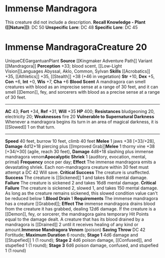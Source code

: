 ﻿---
ac: '43'
alignment: CE
all_resistance: null
burrow_speed: '10'
charisma: '+6'
climb_speed: '40'
constitution: '+6'
creature_ability:
- Apocalyptic Shriek
- Blood Drain
- Blood Scent
- Immense Mandragora Venom
- Vulnerable to
- Supernatural Darkness
creature_family: null
description: 'This creature did not include a description.<br/><br/><b><u>Recall Knowledge
  - Plant</u> ( [[DATABASE/skill/Nature|Nature]] )</b>: DC 50<br/><b><u>Unspecific
  Lore</u></b>: DC 48<br/><b><u>Specific Lore</u></b>: DC 45'
dexterity: '+5'
element: null
fly_speed: null
fortitude: '+34'
hardness: null
hp: '400'
id: '2354'
immunity: null
intelligence: '+0'
land_speed: '40'
language: null
level: '20'
max_speed: '40'
name: Immense Mandragora
perception: '+33'
rarity: Unique
reflex: '+31'
resistance:
- bludgeoning 20
- electricity 20
rus_type_level: null
school: null
sense:
- blood scent
- '[[DATABASE/monsterability/Low-Light Vision|low-light vision]] Languages Abyssal'
- Aklo
- Common
- Sylvan
size: Gargantuan
skill:
- '[[DATABASE/skill/Acrobatics|Acrobatics]] +35'
- '[[DATABASE/skill/Athletics|Athletics]] +35'
- '[[DATABASE/skill/Stealth|Stealth]] +38'
source: '[[DATABASE/source/Kingmaker Adventure Path|Kingmaker Adventure Path]]'
speed:
- 40 feet
- burrow 10 feet
- climb 40 feet
spell: null
strength: '+10'
strength_req: '10'
strongest_save:
- Will
swim_speed: null
trait:
- '[[DATABASE/trait/Plant|Plant]]'
- '[[DATABASE/trait/Unique|Unique]]'
type: Creature
vision: Low-light vision
weakest_save:
- Reflex
weakness:
- fire 20
will: '+35'
wisdom: '+7'

---
# Immense Mandragora

This creature did not include a description.
**Recall Knowledge - Plant ([[Nature]])**: DC 50
**Unspecific Lore**: DC 48
**Specific Lore**: DC 45

# Immense Mandragora<span class="item-type">Creature 20</span>

<span class="trait-unique item-trait">Unique</span><span class="trait-alignment item-trait">CE</span><span class="trait-size item-trait">Gargantuan</span><span class="item-trait">Plant</span>
**Source** [[Kingmaker Adventure Path]]
Variant [[Mandragora]]
**Perception** +33; blood scent, [[Low-Light Vision]]Languages Abyssal, Aklo, Common, Sylvan
**Skills** [[Acrobatics]] +35, [[Athletics]] +35, [[Stealth]] +38 (+46 in vegetation)
**Str** +10, **Dex** +5, **Con** +6, **Int** +0, **Wis** +7, **Cha** +6
**Blood Scent** A mandragora can smell creatures with blood as an imprecise sense at a range of 30 feet, and it can smell [[Demon]], fey, and sorcerers with blood as a precise sense at a range of 30 feet.

---
**AC** 43; **Fort** +34, **Ref** +31, **Will** +35
**HP** 400; **Resistances** bludgeoning 20, electricity 20; **Weaknesses** fire 20
<span class="in-box-ability">**Vulnerable to Supernatural Darkness** Whenever a mandragora begins its turn in an area of magical darkness, it is [[Slowed]] 1 on that turn.</span>

---
**Speed** 40 feet, burrow 10 feet, climb 40 feet
<span class="in-box-ability">**Melee** <span class="action-icon">1</span> jaws +38 [+33/+28], **Damage** 4d12+18 piercing plus [[Improved Grab]]</span><span class="in-box-ability">**Melee** <span class="action-icon">1</span> thorny vine +38 [+34/+30] (agile, reach 30 feet), **Damage** 4d8+18 slashing plus immense mandragora venom</span><span class="in-box-ability">**Apocalyptic Shriek** <span class="action-icon">1</span> (auditory, evocation, mental, primal) **Frequency** once per day; **Effect** The immense mandragora emits a devastating shriek. Each non-mandragora creature within 30 feet must attempt a DC 42 Will save.
**Critical Success** The creature is unaffected.
 **Success** The creature is [[Sickened]] 1 and takes 8d8 mental damage.
 **Failure** The creature is sickened 2 and takes 16d8 mental damage.
 **Critical Failure** The creature is sickened 2, slowed 1, and takes 150 mental damage. As long as the creature remains sickened, this slowed condition value can't be reduced below 1.</span><span class="in-box-ability">**Blood Drain** <span class="action-icon">1</span> **Requirements** The immense mandragora has a creature [[Grabbed]]; **Effect The** immense mandragora drains blood from the creature it has grabbed, dealing 12d6 damage. If the creature is a [[Demon]], fey, or sorcerer, the mandragora gains temporary Hit Points equal to the damage dealt. A creature that has its blood drained by a mandragora is [[Drained]] 2 until it receives healing of any kind or amount.</span><span class="in-box-ability">**Immense Mandragora Venom** (poison) **Saving Throw** DC 42 Fortitude; **Maximum Duration** 6 rounds; **Stage 1** 4d6 damage and [[Stupefied]] 1 (1 round); **Stage 2** 4d6 poison damage, [[Confused]], and stupefied 1 (1 round); **Stage 3** 6d6 poison damage, confused, and stupefied 1 (1 round)</span>